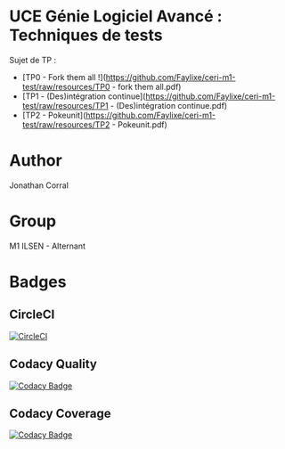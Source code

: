 # UCE Génie Logiciel Avancé : Techniques de tests

Sujet de TP : 

- [TP0 - Fork them all !](https://github.com/Faylixe/ceri-m1-test/raw/resources/TP0 - fork them all.pdf)
- [TP1 - (Des)intégration continue](https://github.com/Faylixe/ceri-m1-test/raw/resources/TP1 - (Des)intégration continue.pdf)
- [TP2 - Pokeunit](https://github.com/Faylixe/ceri-m1-test/raw/resources/TP2 - Pokeunit.pdf)


# Author
Jonathan Corral

# Group
M1 ILSEN - Alternant


# Badges

## CircleCI
[![CircleCI](https://circleci.com/gh/johnlejardinnier/ceri-m1-test.svg?style=svg)](https://circleci.com/gh/johnlejardinnier/ceri-m1-test)

## Codacy Quality
[![Codacy Badge](https://api.codacy.com/project/badge/Grade/4269673f39c04331b2f1e4d52b6a9e57)](https://www.codacy.com/app/johnlejardinnier/ceri-m1-test?utm_source=github.com&amp;utm_medium=referral&amp;utm_content=johnlejardinnier/ceri-m1-test&amp;utm_campaign=Badge_Grade)

## Codacy Coverage
[![Codacy Badge](https://api.codacy.com/project/badge/Coverage/4269673f39c04331b2f1e4d52b6a9e57)](https://www.codacy.com/app/johnlejardinnier/ceri-m1-test?utm_source=github.com&utm_medium=referral&utm_content=johnlejardinnier/ceri-m1-test&utm_campaign=Badge_Coverage)